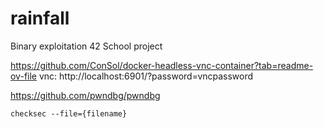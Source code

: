 # rainfall
Binary exploitation 42 School project

https://github.com/ConSol/docker-headless-vnc-container?tab=readme-ov-file
vnc: http://localhost:6901/?password=vncpassword

https://github.com/pwndbg/pwndbg

`checksec --file={filename}`


